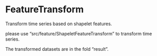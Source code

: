 # FeatureTransform
Transform time series based on shapelet features.

please use    “src/feature/ShapeletFeatureTransform”   to transform time series.

The transformed datasets are in the fold “result”.
